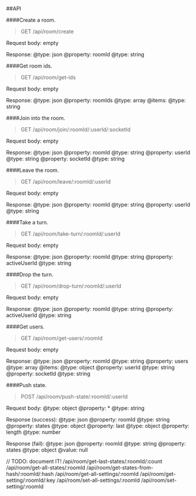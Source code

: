 ##API


####Create a room.
> GET /api/room/create

Request body: empty

Response: 
@type: json
    @property: roomId
    @type: string


####Get room ids.
> GET /api/room/get-ids

Request body: empty

Response: 
@type: json
    @property: roomIds
    @type: array
        @items:
            @type: string


####Join into the room.
> GET /api/room/join/:roomId/:userId/:socketId

Request body: empty

Response: 
@type: json
    @property: roomId
    @type: string
    @property: userId
    @type: string
    @property: socketId
    @type: string


####Leave the room.
> GET /api/room/leave/:roomId/:userId

Request body: empty

Response: 
@type: json
    @property: roomId
    @type: string
    @property: userId
    @type: string


####Take a turn.
> GET /api/room/take-turn/:roomId/:userId

Request body: empty

Response: 
@type: json
    @property: roomId
    @type: string
    @property: activeUserId
    @type: string


####Drop the turn.
> GET /api/room/drop-turn/:roomId/:userId

Request body: empty

Response: 
@type: json
    @property: roomId
    @type: string
    @property: activeUserId
    @type: string


####Get users.
> GET /api/room/get-users/:roomId

Request body: empty

Response: 
@type: json
    @property: roomId
    @type: string
    @property: users
    @type: array
        @items:
            @type: object
                @property: userId
                @type: string
                @property: socketId
                @type: string

####Push state.
> POST /api/room/push-state/:roomId/:userId

Request body:
@type: object
    @property: *
    @type: string

Response (success): 
@type: json
    @property: roomId
    @type: string
    @property: states
    @type: object
        @property: last
        @type: object<you puched state>
        @property: length
        @type: number

Response (fail): 
@type: json
    @property: roomId
    @type: string
    @property: states
    @type: object
    @value: null


// TODO: document IT!
/api/room/get-last-states/:roomId/:count
/api/room/get-all-states/:roomId
/api/room/get-states-from-hash/:roomId/:hash
/api/room/get-all-settings/:roomId
/api/room/get-setting/:roomId/:key
/api/room/set-all-settings/:roomId
/api/room/set-setting/:roomId

